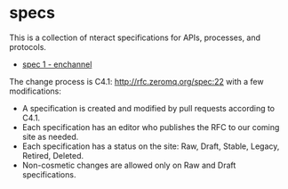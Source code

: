 # specs

This is a collection of nteract specifications for APIs, processes, and protocols.

* [spec 1 - enchannel](spec_1.md)

The change process is C4.1: http://rfc.zeromq.org/spec:22 with a few modifications:

* A specification is created and modified by pull requests according to C4.1.
* Each specification has an editor who publishes the RFC to our coming site as needed.
* Each specification has a status on the site: Raw, Draft, Stable, Legacy, Retired, Deleted.
* Non-cosmetic changes are allowed only on Raw and Draft specifications.

